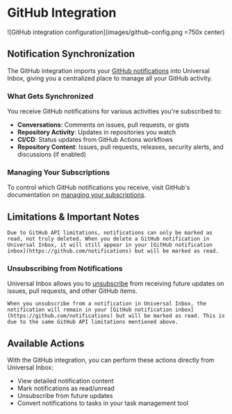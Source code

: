 # GitHub Integration

![GitHub integration configuration](images/github-config.png =750x center)

## Notification Synchronization

The GitHub integration imports your [GitHub notifications](https://github.com/notifications) into Universal Inbox, giving you a centralized place to manage all your GitHub activity.

### What Gets Synchronized

You receive GitHub notifications for various activities you're subscribed to:

- **Conversations**: Comments on issues, pull requests, or gists
- **Repository Activity**: Updates in repositories you watch
- **CI/CD**: Status updates from GitHub Actions workflows
- **Repository Content**: Issues, pull requests, releases, security alerts, and discussions (if enabled)

### Managing Your Subscriptions

To control which GitHub notifications you receive, visit GitHub's documentation on [managing your subscriptions](https://docs.github.com/en/account-and-profile/managing-subscriptions-and-notifications-on-github/managing-subscriptions-for-activity-on-github/managing-your-subscriptions).

## Limitations & Important Notes

```admonish note
Due to GitHub API limitations, notifications can only be marked as read, not truly deleted. When you delete a GitHub notification in Universal Inbox, it will still appear in your [GitHub notification inbox](https://github.com/notifications) but will be marked as read.
```

### Unsubscribing from Notifications

Universal Inbox allows you to [unsubscribe](../../quick_start/inbox_screen.md#notification-actions) from receiving future updates on issues, pull requests, and other GitHub items.

```admonish note
When you unsubscribe from a notification in Universal Inbox, the notification will remain in your [GitHub notification inbox](https://github.com/notifications) but will be marked as read. This is due to the same GitHub API limitations mentioned above.
```

## Available Actions

With the GitHub integration, you can perform these actions directly from Universal Inbox:

- View detailed notification content
- Mark notifications as read/unread
- Unsubscribe from future updates
- Convert notifications to tasks in your task management tool
